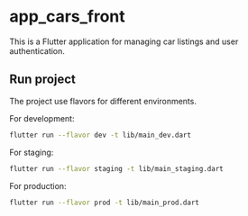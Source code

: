# app_cars_front

This is a Flutter application for managing car listings and user authentication.

## Run project

The project use flavors for different environments.

For development:

```bash
flutter run --flavor dev -t lib/main_dev.dart
```

For staging:
```bash
flutter run --flavor staging -t lib/main_staging.dart
```

For production:
```bash
flutter run --flavor prod -t lib/main_prod.dart
```
